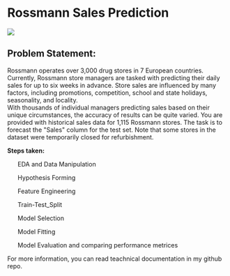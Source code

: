 # Rossmann Sales Prediction
<img src="https://miro.medium.com/max/1000/0*IpUXpwNleNMgpPFr.png">

<h2>Problem Statement:</h2>
<p>Rossmann operates over 3,000 drug stores
in 7 European countries. Currently,
Rossmann store managers are tasked with
predicting their daily sales for up to six
weeks in advance. Store sales are
influenced by many factors, including
promotions, competition, school and
state holidays, seasonality, and
locality.<br> With thousands of individual
managers predicting sales based on
their unique circumstances, the
accuracy of results can be quite
varied. You are provided with
historical sales data for 1,115
Rossmann stores. The task is to
forecast the "Sales" column for the
test set. Note that some stores in the
dataset were temporarily closed for
refurbishment.</p>

<B>Steps taken:</B>
<ol>EDA and Data Manipulation</ol>
<ol>Hypothesis Forming</ol>
<ol>Feature Engineering</ol>
<ol> Train-Test_Split</ol>
<ol>Model Selection</ol>
<ol>Model Fitting</ol>
<ol>Model Evaluation and comparing performance metrices</ol>

<p>For more information, you can read teachnical documentation in my github repo.<p/>
